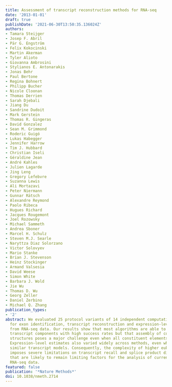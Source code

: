 ```yaml
---
title: Assessment of transcript reconstruction methods for RNA-seq
date: '2013-01-01'
draft: true
publishDate: '2021-06-30T13:50:35.136024Z'
authors:
- Tamara Steijger
- Josep F. Abril
- Pär G. Engström
- Felix Kokocinski
- Martin Akerman
- Tyler Alioto
- Giovanna Ambrosini
- Stylianos E. Antonarakis
- Jonas Behr
- Paul Bertone
- Regina Bohnert
- Philipp Bucher
- Nicole Cloonan
- Thomas Derrien
- Sarah Djebali
- Jiang Du
- Sandrine Dudoit
- Mark Gerstein
- Thomas R. Gingeras
- David Gonzalez
- Sean M. Grimmond
- Roderic Guigó
- Lukas Habegger
- Jennifer Harrow
- Tim J. Hubbard
- Christian Iseli
- Géraldine Jean
- André Kahles
- Julien Lagarde
- Jing Leng
- Gregory Lefebvre
- Suzanna Lewis
- Ali Mortazavi
- Peter Niermann
- Gunnar Rätsch
- Alexandre Reymond
- Paolo Ribeca
- Hugues Richard
- Jacques Rougemont
- Joel Rozowsky
- Michael Sammeth
- Andrea Sboner
- Marcel H. Schulz
- Steven M.J. Searle
- Naryttza Diaz Solorzano
- Victor Solovyev
- Mario Stanke
- Brian J. Stevenson
- Heinz Stockinger
- Armand Valsesia
- David Weese
- Simon White
- Barbara J. Wold
- Jie Wu
- Thomas D. Wu
- Georg Zeller
- Daniel Zerbino
- Michael Q. Zhang
publication_types:
- '2'
abstract: We evaluated 25 protocol variants of 14 independent computational methods
  for exon identification, transcript reconstruction and expression-level quantification
  from RNA-seq data. Our results show that most algorithms are able to identify discrete
  transcript components with high success rates but that assembly of complete isoform
  structures poses a major challenge even when all constituent elements are identified.
  Expression-level estimates also varied widely across methods, even when based on
  similar transcript models. Consequently, the complexity of higher eukaryotic genomes
  imposes severe limitations on transcript recall and splice product discrimination
  that are likely to remain limiting factors for the analysis of current-generation
  RNA-seq data.
featured: false
publication: '*Nature Methods*'
doi: 10.1038/nmeth.2714
---
```


